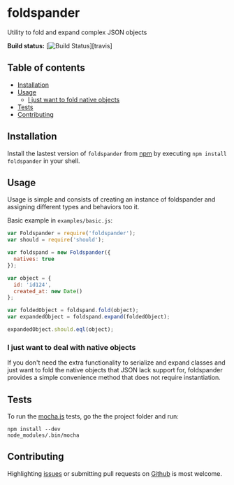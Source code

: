 # foldspander
Utility to fold and expand complex JSON objects

[travis-img]: https://travis-ci.org/tedeh/foldspander.png?branch=master

**Build status:** [![Build Status][travis-img]][travis] 

## Table of contents

- [Installation](#installation)
- [Usage](#usage)
  - [I just want to fold native objects](#i-just-want-to-fold-native-objects)
- [Tests](#tests)
- [Contributing](#contributing)

## Installation

Install the lastest version of `foldspander` from [npm](https://www.npmjs.com/) by executing `npm install foldspander` in your shell. 

## Usage

Usage is simple and consists of creating an instance of foldspander and assigning different types and behaviors too it.

Basic example in `examples/basic.js`:

```javascript
var Foldspander = require('foldspander');
var should = require('should');

var foldspand = new Foldspander({
  natives: true
});

var object = {
  id: 'id124',
  created_at: new Date()
};

var foldedObject = foldspand.fold(object);
var expandedObject = foldspand.expand(foldedObject);

expandedObject.should.eql(object);

```

### I just want to deal with native objects

If you don't need the extra functionality to serialize and expand classes and just want to fold the native objects that JSON lack support for, foldspander provides a simple convenience method that does not require instantiation.

## Tests 

To run the [mocha.js](http://mochajs.org/) tests, go the the project folder and run:

```shell
npm install --dev
node_modules/.bin/mocha
```

## Contributing

Highlighting [issues](https://github.com/tedeh/foldspander/issues) or submitting pull
requests on [Github](https://github.com/tedeh/foldspander) is most welcome.
